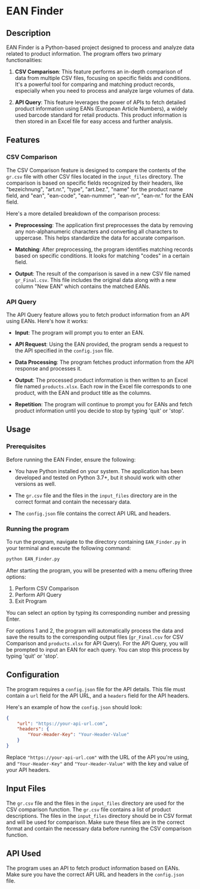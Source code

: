 # EAN Finder

## Description

EAN Finder is a Python-based project designed to process and analyze data related to product information. The program offers two primary functionalities:

1. **CSV Comparison**: This feature performs an in-depth comparison of data from multiple CSV files, focusing on specific fields and conditions. It's a powerful tool for comparing and matching product records, especially when you need to process and analyze large volumes of data.

2. **API Query**: This feature leverages the power of APIs to fetch detailed product information using EANs (European Article Numbers), a widely used barcode standard for retail products. This product information is then stored in an Excel file for easy access and further analysis.

## Features

### CSV Comparison

The CSV Comparison feature is designed to compare the contents of the `gr.csv` file with other CSV files located in the `input_files` directory. The comparison is based on specific fields recognized by their headers, like "bezeichnung", "art.nr.", "type", "art.bez.", "name" for the product name field, and "ean", "ean-code", "ean-nummer", "ean-nr", "ean-nr." for the EAN field. 

Here's a more detailed breakdown of the comparison process:

- **Preprocessing**: The application first preprocesses the data by removing any non-alphanumeric characters and converting all characters to uppercase. This helps standardize the data for accurate comparison.

- **Matching**: After preprocessing, the program identifies matching records based on specific conditions. It looks for matching "codes" in a certain field. 

- **Output**: The result of the comparison is saved in a new CSV file named `gr_Final.csv`. This file includes the original data along with a new column "New EAN" which contains the matched EANs.

### API Query

The API Query feature allows you to fetch product information from an API using EANs. Here's how it works:

- **Input**: The program will prompt you to enter an EAN. 

- **API Request**: Using the EAN provided, the program sends a request to the API specified in the `config.json` file.

- **Data Processing**: The program fetches product information from the API response and processes it.

- **Output**: The processed product information is then written to an Excel file named `products.xlsx`. Each row in the Excel file corresponds to one product, with the EAN and product title as the columns.

- **Repetition**: The program will continue to prompt you for EANs and fetch product information until you decide to stop by typing 'quit' or 'stop'.

## Usage

### Prerequisites

Before running the EAN Finder, ensure the following:

- You have Python installed on your system. The application has been developed and tested on Python 3.7+, but it should work with other versions as well.

- The `gr.csv` file and the files in the `input_files` directory are in the correct format and contain the necessary data.

- The `config.json` file contains the correct API URL and headers.

### Running the program

To run the program, navigate to the directory containing `EAN_Finder.py` in your terminal and execute the following command:

```bash
python EAN_Finder.py
```

After starting the program, you will be presented with a menu offering three options:

1. Perform CSV Comparison
2. Perform API Query
3. Exit Program

You can select an option by typing its corresponding number and pressing Enter. 

For options 1 and 2, the program will automatically process the data and save the results to the corresponding output files (`gr_Final.csv` for CSV Comparison and `products.xlsx` for API Query). For the API Query, you will be prompted to input an EAN for each query. You can stop this process by typing 'quit' or 'stop'.

## Configuration

The program requires a `config.json` file for the API details. This file must contain a `url` field for the API URL, and a `headers` field for the API headers.

Here's an example of how the `config.json` should look:

```json
{
    "url": "https://your-api-url.com",
    "headers": {
        "Your-Header-Key": "Your-Header-Value"
    }
}
```

Replace `"https://your-api-url.com"` with the URL of the API you're using, and `"Your-Header-Key"` and `"Your-Header-Value"` with the key and value of your API headers.

## Input Files

The `gr.csv` file and the files in the `input_files` directory are used for the CSV comparison function. The `gr.csv` file contains a list of product descriptions. The files in the `input_files` directory should be in CSV format and will be used for comparison. Make sure these files are in the correct format and contain the necessary data before running the CSV comparison function.

## API Used

The program uses an API to fetch product information based on EANs. Make sure you have the correct API URL and headers in the `config.json` file.
